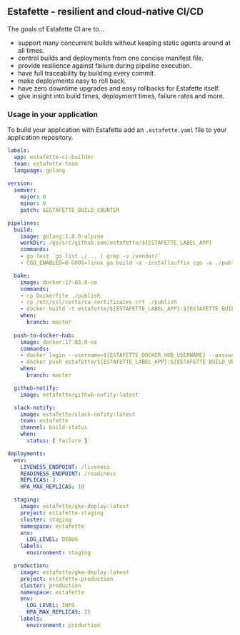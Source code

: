 ## Estafette - resilient and cloud-native CI/CD

The goals of Estafette CI are to...

- support many concurrent builds without keeping static agents around at all times.
- control builds and deployments from one concise manifest file.
- provide resilience against failure during pipeline execution.
- have full traceability by building every commit.
- make deployments easy to roll back.
- have zero downtime upgrades and easy rollbacks for Estafette itself.
- give insight into build times, deployment times, failure rates and more.

### Usage in your application

To build your application with Estafette add an `.estafette.yaml` file to your application repository.

```yaml
labels:
  app: estafette-ci-builder
  team: estafette-team
  language: golang
  
version:
  semver:
    major: 0
    minor: 0
    patch: $ESTAFETTE_BUILD_COUNTER

pipelines:
  build:
    image: golang:1.8.0-alpine
    workDir: /go/src/github.com/estafette/${ESTAFETTE_LABEL_APP}
    commands:
    - go test `go list ./... | grep -v /vendor/`
    - CGO_ENABLED=0 GOOS=linux go build -a -installsuffix cgo -o ./publish/${ESTAFETTE_LABEL_APP} .

  bake:
    image: docker:17.03.0-ce
    commands:
    - cp Dockerfile ./publish
    - cp /etc/ssl/certs/ca-certificates.crt ./publish   
    - docker build -t estafette/${ESTAFETTE_LABEL_APP}:${ESTAFETTE_BUILD_VERSION} ./publish
    when:
      branch: master
      
  push-to-docker-hub:
    image: docker:17.03.0-ce
    commands:
    - docker login --username=${ESTAFETTE_DOCKER_HUB_USERNAME} --password='${ESTAFETTE_DOCKER_HUB_PASSWORD}'
    - docker push estafette/${ESTAFETTE_LABEL_APP}:${ESTAFETTE_BUILD_VERSION}      
    when:
      branch: master

  github-notify:
    image: estafette/github-nofity:latest

  slack-notify:
    image: estafette/slack-nofity:latest
    team: estafette
    channel: build-status
    when:
      status: [ failure ]

deployments:
  env:
    LIVENESS_ENDPOINT: /liveness
    READINESS_ENDPOINT: /readiness
    REPLICAS: 3
    HPA_MAX_REPLICAS: 10

  staging:
    image: estafette/gke-deploy:latest
    project: estafette-staging
    cluster: staging
    namespace: estafette
    env:
      LOG_LEVEL: DEBUG
    labels:
      environment: staging

  production:
    image: estafette/gke-deploy:latest
    project: estafette-production
    cluster: production
    namespace: estafette
    env:
      LOG_LEVEL: INFO
      HPA_MAX_REPLICAS: 25
    labels:
      environment: production
```
